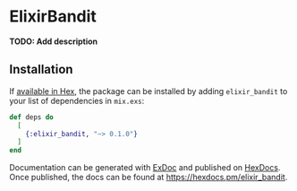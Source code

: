 # ElixirBandit

**TODO: Add description**

## Installation

If [available in Hex](https://hex.pm/docs/publish), the package can be installed
by adding `elixir_bandit` to your list of dependencies in `mix.exs`:

```elixir
def deps do
  [
    {:elixir_bandit, "~> 0.1.0"}
  ]
end
```

Documentation can be generated with [ExDoc](https://github.com/elixir-lang/ex_doc)
and published on [HexDocs](https://hexdocs.pm). Once published, the docs can
be found at <https://hexdocs.pm/elixir_bandit>.

